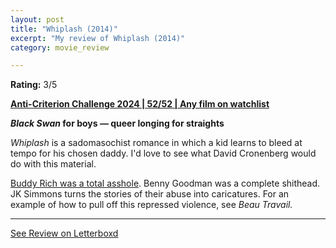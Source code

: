 ```yaml
---
layout: post
title: "Whiplash (2014)"
excerpt: "My review of Whiplash (2014)"
category: movie_review

---
```


**Rating:** 3/5

<b><a href="https://boxd.it/qBmUY/detail">Anti-Criterion Challenge 2024 | 52/52 | Any film on watchlist</a></b>

<b><i>Black Swan</i> for boys — queer longing for straights</b>

<i>Whiplash</i> is a sadomasochist romance in which a kid learns to bleed at tempo for his chosen daddy. I'd love to see what David Cronenberg would do with this material.

<a href="https://youtu.be/t8-uoTD4fMQ?si=sgfjCAcs64Ck-Glu" rel="nofollow">Buddy Rich was a total asshole</a>. Benny Goodman was a complete shithead. JK Simmons turns the stories of their abuse into caricatures. For an example of how to pull off this repressed violence, see <i>Beau Travail.</i>

<hr>

[See Review on Letterboxd](https://boxd.it/7novgv)
